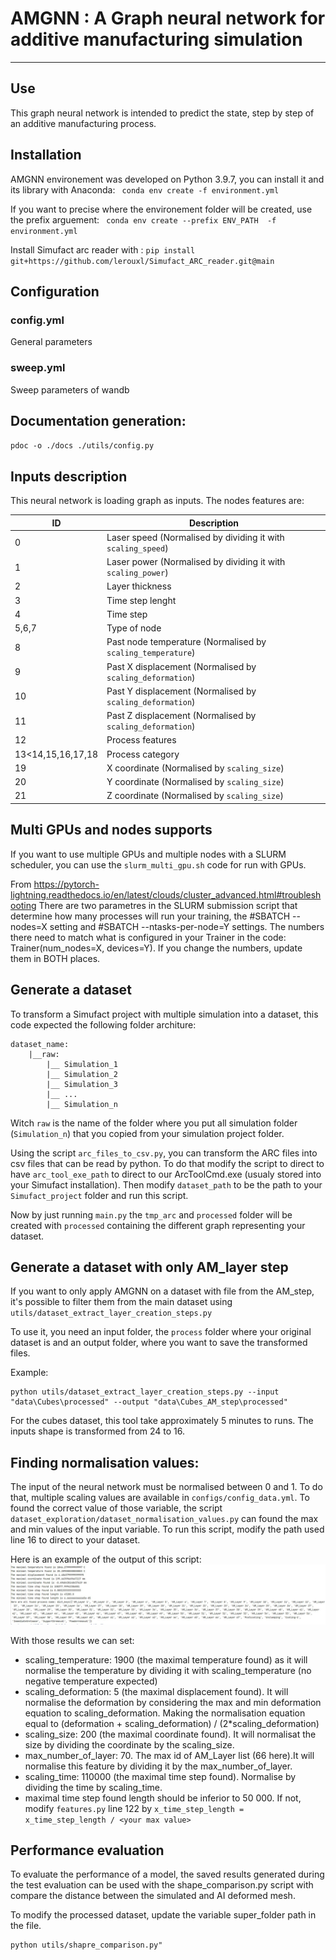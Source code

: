 # AMGNN : A Graph neural network for additive manufacturing simulation
___

## Use
This graph neural network is intended to predict the state, step by step of an additive manufacturing process.

## Installation
AMGNN environement was developed on Python 3.9.7, you can install it and its library with Anaconda:
``` conda env create -f environment.yml```

If you want to precise where the environement folder will be created, use the prefix arguement:
``` conda env create --prefix ENV_PATH  -f environment.yml```

Install Simufact arc reader with : 
```pip install git+https://github.com/lerouxl/Simufact_ARC_reader.git@main```

## Configuration
### config.yml
General parameters
### sweep.yml
Sweep parameters of wandb
## Documentation generation:
```pdoc -o ./docs ./utils/config.py```

## Inputs description

This neural network is loading graph as inputs.
The nodes features are:

| ID                	| Description                                                  	|
|-------------------	|--------------------------------------------------------------	|
| 0                 	| Laser speed (Normalised by dividing it with `scaling_speed`) 	|
| 1                 	| Laser power (Normalised by dividing it with `scaling_power`) 	|
| 2                 	| Layer thickness                                              	|
| 3                 	| Time step lenght                                             	|
| 4                 	| Time step                                                    	|
| 5,6,7             	| Type of node                                                 	|
| 8                 	| Past node temperature (Normalised by `scaling_temperature`)  	|
| 9                 	| Past X displacement (Normalised by `scaling_deformation`)    	|
| 10                	| Past Y displacement (Normalised by `scaling_deformation`)    	|
| 11                	| Past Z displacement (Normalised by `scaling_deformation`)    	|
| 12                	| Process features                                             	|
| 13<14,15,16,17,18 	| Process category                                             	|
| 19                	| X coordinate (Normalised by `scaling_size`)                  	|
| 20                	| Y coordinate (Normalised by `scaling_size`)                  	|
| 21                	| Z coordinate (Normalised by `scaling_size`)                  	|


## Multi GPUs and nodes supports
If you want to use multiple GPUs and multiple nodes with a SLURM scheduler, you can use the `slurm_multi_gpu.sh` code 
for run with GPUs.

From https://pytorch-lightning.readthedocs.io/en/latest/clouds/cluster_advanced.html#troubleshooting
There are two parametres in the SLURM submission script that determine how many processes will run your training,
the #SBATCH --nodes=X setting and #SBATCH --ntasks-per-node=Y settings.
The numbers there need to match what is configured in your Trainer in the code:
Trainer(num_nodes=X, devices=Y). If you change the numbers, update them in BOTH places.

## Generate a dataset
To transform a Simufact project with multiple simulation into a dataset, this code expected the following folder architure: 
```commandline
dataset_name:
    |__raw:
        |__ Simulation_1
        |__ Simulation_2
        |__ Simulation_3
        |__ ...
        |__ Simulation_n
```
Witch `raw` is the name of the folder where you put all simulation folder (`Simulation_n`) that you copied from your simulation project folder.

Using the script `arc_files_to_csv.py`, you can transform the ARC files into csv files that can be read by python.
To do that modify the script to direct to have `arc_tool_exe_path` to direct to our ArcToolCmd.exe (usualy stored into your Simufact installation).
Then modify `dataset_path` to be the path to your `Simufact_project` folder and run this script.

Now by just running `main.py` the `tmp_arc` and `processed` folder will be created with `processed` containing the different graph representing your dataset.

## Generate a dataset with only AM_layer step

If you want to only apply AMGNN on a dataset with file from the AM_step, it's possible to filter them from the main 
dataset using `utils/dataset_extract_layer_creation_steps.py`

To use it, you need an input folder, the `process` folder where your original dataset is and an output folder, where you
want to save the transformed files.

Example:
```commandline
python utils/dataset_extract_layer_creation_steps.py --input "data\Cubes\processed" --output "data\Cubes_AM_step\processed"
```
For the cubes dataset, this tool take approximately 5 minutes to runs.
The inputs shape is transformed from 24 to 16. 

## Finding normalisation values:
The input of the neural network must be normalised between 0 and 1. To do that, multiple scaling values are available in 
`configs/config_data.yml`. To found the correct value of those variable, the script `dataset_exploration/dataset_normalisation_values.py`
can found the max and min values of the input variable. To run this script, modify the path used line 16 to direct to your dataset.

Here is an example of the output of this script:
![Normalisation values example](imgs/normalisation_values_output.JPG)

With those results we can set:
- scaling_temperature: 1900 (the maximal temperature found) as it will normalise the temperature by dividing it with scaling_temperature (no negative temperature expected)
- scaling_deformation: 5 (the maximal displacement found). It will normalise the deformation by considering the max and min deformation equation to scaling_deformation. Making the normalisation equation equal to (deformation + scaling_deformation) / (2*scaling_deformation)
- scaling_size: 200 (the maximal coordinate found). It will normalisat the size by dividing the coordinate by the scaling_size.
- max_number_of_layer: 70. The max id of AM_Layer list (66 here).It will normalise this feature by dividing it by the max_number_of_layer.
- scaling_time: 110000 (the maximal time step found). Normalise by dividing the time by scaling_time.
- maximal time step found length should be inferior to 50 000. If not, modify `features.py` line 122 by `x_time_step_length = x_time_step_length / <your max value>`


## Performance evaluation

To evaluate the performance of a model, the saved results generated during the test evaluation can be used with the 
shape_comparison.py script with compare the distance between the simulated and AI deformed mesh.

To modify the processed dataset, update the variable super_folder path in the file.
```commandline
python utils/shapre_comparison.py"
```
